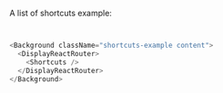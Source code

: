 A list of shortcuts example:

```js


<Background className="shortcuts-example content">
  <DisplayReactRouter>
    <Shortcuts />
  </DisplayReactRouter>
</Background>
```
